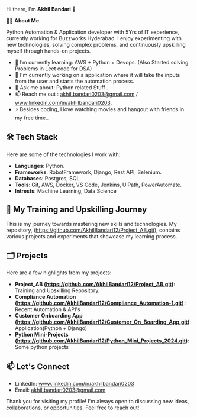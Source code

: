 Hi there, I'm **Akhil Bandari** 👋


 👨‍💻 **About Me**

Python Automation & Application developer with 5Yrs of IT experience, currently working for Buzzworks Hyderabad.
I enjoy experimenting with new technologies, solving complex problems, and continuously upskilling myself through hands-on projects.

- 🌱 I’m currently learning: AWS + Python + Devops. (Also Started solving Problems in Leet code for DSA)
- 💼 I'm currently working on a application where it will take the inputs from the user and starts the automation process.
- 💬 Ask me about: Python related Stuff .
- 📫 Reach me out : akhil.bandari0203@gmail.com / www.linkedin.com/in/akhilbandari0203.
- ⚡ Besides coding, I love watching movies and hangout with friends in my free time..

## 🛠️ Tech Stack

Here are some of the technologies I work with:

- **Languages**: Python.
- **Frameworks**: RobotFramework, Django, Rest API, Selenium.
- **Databases**: Postgres, SQL.
- **Tools**: Git, AWS, Docker, VS Code, Jenkins, UiPath, PowerAutomate.
- **Intrests**: Machine Learning, Data Science

## 🚀 My Training and Upskilling Journey

This is my journey towards mastering new skills and technologies. My repository, (https://github.com/AkhilBandari12/Project_AB.git), contains various projects and experiments that showcase my learning process.

## 🗂️ Projects

Here are a few highlights from my projects:

- **Project_AB (https://github.com/AkhilBandari12/Project_AB.git)**: Training and Upskilling Repository.
- **Compliance Automation (https://github.com/AkhilBandari12/Compliance_Automation-1.git)** : Recent Automation & API's
- **Customer Onboarding App (https://github.com/AkhilBandari12/Customer_On_Boarding_App.git)**: Application(Python + Django)
- **Python Mini-Projects (https://github.com/AkhilBandari12/Python_Mini_Projects_2024.git)**: Some python projects
 


## 📫 Let's Connect

- LinkedIn: www.linkedin.com/in/akhilbandari0203
- Email: akhil.bandari0203@gmail.com

Thank you for visiting my profile! I'm always open to discussing new ideas, collaborations, or opportunities. Feel free to reach out!


